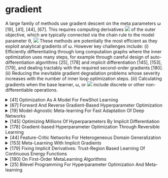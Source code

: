 # gradient

A large family of methods use gradient descent on the meta parameters ω [19], [41], [44], [67]. This requires computing derivatives 
<img src="https://render.githubusercontent.com/render/math?math=d \mathcal{L}^{m e t a} / d \omega">
 of the outer objective, which are typically connected via the chain rule to the model parameter θ, 
<img src="https://render.githubusercontent.com/render/math?math=d \mathcal{L}^{m e t a} / d \omega=\left(d \mathcal{L}^{m e t a} / d \theta\right)(d \theta / d \omega)">
  These methods are potentially the most efficient as they exploit analytical gradients of ω. However key challenges include: 
  (i) Efficiently differentiating through long computation graphs where the inner optimization uses many steps, for example through careful design of 
  auto-differentiation algorithms [25], [178] and implicit differentiation [145], [153], [179], and dealing tractably with the required second-order gradients [180].
   (ii) Reducing the inevitable gradient degradation problems whose severity increases with the number of inner loop optimization steps.
    (iii) Calculating gradients when the base learner, ω, or <img src="https://render.githubusercontent.com/render/math?math=\mathcal{L}^{\text {task}}"> include discrete or other non- differentiable operations.
<!-- REFERENCE -->


<details>
<summary>[41] Optimization As A Model For FewShot Learning</summary>
<br>
<!-- (optimization_as_a_model_for_fewshot_learning.md) -->

# optimization_as_a_model_for_fewshot_learning.md

<!-- REFERENCE -->


[Optimization As A Model For FewShot Learning](../papers/optimization_as_a_model_for_fewshot_learning.md)

</details>



<details>
<summary>[67] Forward And Reverse Gradient-Based Hyperparameter Optimization</summary>
<br>
<!-- (forward_and_reverse_gradient_based_hyperparameter_optimization.md) -->

# forward_and_reverse_gradient_based_hyperparameter_optimization.md

<!-- REFERENCE -->


[Forward And Reverse Gradient-Based Hyperparameter Optimization](../papers/forward_and_reverse_gradient_based_hyperparameter_optimization.md)

</details>



<details>
<summary>[19] Model-Agnostic Meta-learning For Fast Adaptation Of Deep Networks</summary>
<br>
<!-- (model_agnostic_meta_learning_for_fast_adaptation_of_deep_networks.md) -->

# model_agnostic_meta_learning_for_fast_adaptation_of_deep_networks.md

<!-- REFERENCE -->


[Model-Agnostic Meta-learning For Fast Adaptation Of Deep Networks](../papers/model_agnostic_meta_learning_for_fast_adaptation_of_deep_networks.md)

</details>



<details>
<summary>[145] Optimizing Millions Of Hyperparameters By Implicit Differentiation</summary>
<br>
<!-- (optimizing_millions_of_hyperparameters_by_implicit_differentiation.md) -->

# optimizing_millions_of_hyperparameters_by_implicit_differentiation.md

<!-- REFERENCE -->


[Optimizing Millions Of Hyperparameters By Implicit Differentiation](../papers/optimizing_millions_of_hyperparameters_by_implicit_differentiation.md)

</details>



<details>
<summary>[178] Gradient-based Hyperparameter Optimization Through Reversible Learning</summary>
<br>
<!-- (gradient_based_hyperparameter_optimization_through_reversible_learning.md) -->

# gradient_based_hyperparameter_optimization_through_reversible_learning.md

<!-- REFERENCE -->


[Gradient-based Hyperparameter Optimization Through Reversible Learning](../papers/gradient_based_hyperparameter_optimization_through_reversible_learning.md)

</details>



<details>
<summary>[44] Feature-Critic Networks For Heterogeneous Domain Generalization</summary>
<br>
<!-- (feature_critic_networks_for_heterogeneous_domain_generalization.md) -->

# feature_critic_networks_for_heterogeneous_domain_generalization.md

<!-- REFERENCE -->


[Feature-Critic Networks For Heterogeneous Domain Generalization](../papers/feature_critic_networks_for_heterogeneous_domain_generalization.md)

</details>



<details>
<summary>[153] Meta-Learning With Implicit Gradients</summary>
<br>
<!-- (meta_learning_with_implicit_gradients.md) -->

# meta_learning_with_implicit_gradients.md

<!-- REFERENCE -->


[Meta-Learning With Implicit Gradients](../papers/meta_learning_with_implicit_gradients.md)

</details>



<details>
<summary>[179] Fixing Implicit Derivatives: Trust-Region Based Learning Of Continuous Energy Functions</summary>
<br>
<!-- (fixing_implicit_derivatives_trust_region_based_learning_of_continuous_energy_functions.md) -->

# fixing_implicit_derivatives_trust_region_based_learning_of_continuous_energy_functions.md

<!-- REFERENCE -->


[Fixing Implicit Derivatives: Trust-Region Based Learning Of Continuous Energy Functions](../papers/fixing_implicit_derivatives_trust_region_based_learning_of_continuous_energy_functions.md)

</details>



<details>
<summary>[180] On First-Order MetaLearning Algorithms</summary>
<br>
<!-- (on_first_order_metalearning_algorithms.md) -->

# on_first_order_metalearning_algorithms.md

<!-- REFERENCE -->


[On First-Order MetaLearning Algorithms](../papers/on_first_order_metalearning_algorithms.md)

</details>



<details>
<summary>[25] Bilevel Programming For Hyperparameter Optimization And Meta-learning</summary>
<br>
<!-- (bilevel_programming_for_hyperparameter_optimization_and_meta_learning.md) -->

# bilevel_programming_for_hyperparameter_optimization_and_meta_learning.md

<!-- REFERENCE -->


[Bilevel Programming For Hyperparameter Optimization And Meta-learning](../papers/bilevel_programming_for_hyperparameter_optimization_and_meta_learning.md)

</details>

